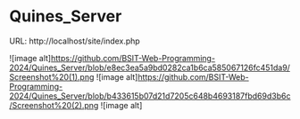 # Quines_Server
URL: http://localhost/site/index.php

![image alt]https://github.com/BSIT-Web-Programming-2024/Quines_Server/blob/e8ec3ea5a9bd0282ca1b6ca585067126fc451da9/Screenshot%20(1).png
![image alt]https://github.com/BSIT-Web-Programming-2024/Quines_Server/blob/b433615b07d21d7205c648b4693187fbd69d3b6c/Screenshot%20(2).png
![image alt]
